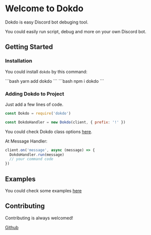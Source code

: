 # Welcome to Dokdo

Dokdo is easy Discord bot debuging tool.

You could easily run script, debug and more on your own Discord bot.

## Getting Started

### Installation

You could install `dokdo` by this command:

<code-group>
<code-block title="YARN">
```bash
yarn add dokdo
```
</code-block>

<code-block title="NPM">
```bash
npm i dokdo
```
</code-block>
</code-group>

### Adding Dokdo to Project

Just add a few lines of code.

```js
const Dokdo = require('dokdo')

const DokdoHandler = new Dokdo(client, { prefix: '!' })
```

You could check Dokdo class options [here](/docs/types.md#).

At Message Handler:

```js
client.on('message', async (message) => {
  DokdoHandler.run(message)
  // your command code
})
```

## Examples

You could check some examples [here](examples)

## Contributing

Contributing is always welcomed!

[Github](https://github.com/wonderlandpark/dokdo)